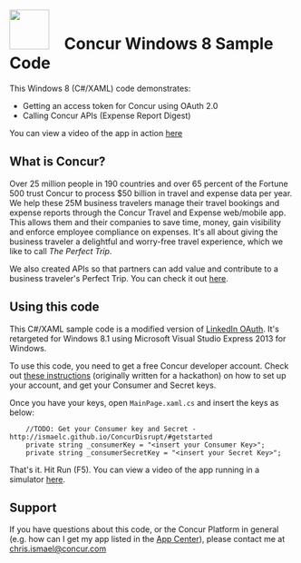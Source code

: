 <img src="https://jfqcza.bn1.livefilestore.com/y2paqP_3uagi8J3WlP4-pNt4kJoOzRKmuohSQUsrjaegIaoNbNZJ7EXLEflIO6XYAOKM6scpKxbtXPg10RL5OO3A9bc6m-zERVRHUYB1OEGq8s/Concur_Logo_VT_Color_500px.png?psid=1" width="70px" />&nbsp;&nbsp;&nbsp;&nbsp;Concur Windows 8 Sample Code
=========

This Windows 8 (C#/XAML) code demonstrates:

  - Getting an access token for Concur using OAuth 2.0
  - Calling Concur APIs (Expense Report Digest)

You can view a video of the app in action [here](https://www.youtube.com/watch?v=LAm-WWKFo7o)

What is Concur?
-----------

Over 25 million people in 190 countries and over 65 percent of the Fortune 500 trust Concur to process $50 billion in travel and expense data per year.  We help these 25M business travelers manage their travel bookings and expense reports through the Concur Travel and Expense web/mobile app.  This allows them and their companies to save time, money, gain visibility and enforce employee compliance on expenses.  It's all about giving the business traveler a delightful and worry-free travel experience, which we like to call *The Perfect Trip*.

We also created APIs so that partners can add value and contribute to a business traveler's Perfect Trip.  You can check it out [here](http://developer.concur.com/).

Using this code
------------
This C#/XAML sample code is a modified version of [LinkedIn OAuth](http://code.msdn.microsoft.com/windowsapps/LinkedIn-OAuth-20-Example-408dd568).  It's retargeted for Windows 8.1 using Microsoft Visual Studio Express 2013 for Windows.

To use this code, you need to get a free Concur developer account. Check out [these instructions](http://ismaelc.github.io/ConcurDisrupt/#getstarted) (originally written for a hackathon) on how to set up your account, and get your Consumer and Secret keys.

Once you have your keys, open `MainPage.xaml.cs` and insert the keys as below:

        //TODO: Get your Consumer key and Secret - http://ismaelc.github.io/ConcurDisrupt/#getstarted
        private string _consumerKey = "<insert your Consumer Key>";
        private string _consumerSecretKey = "<insert your Secret Key>";

That's it.  Hit Run (F5).  You can view a video of the app running in a simulator [here](https://www.youtube.com/watch?v=LAm-WWKFo7o).

Support
-------
If you have questions about this code, or the Concur Platform in general (e.g. how can I get my app listed in the [App Center](https://www.concur.com/en-us/app-center)), please contact me at chris.ismael@concur.com 